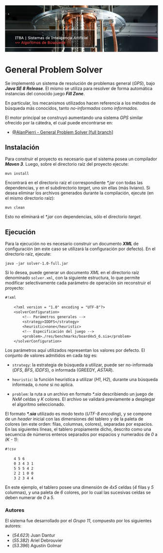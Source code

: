 ![...](res/images/header.jpg)

# General Problem Solver

Se implementó un sistema de resolución de problemas general (*GPS*), bajo
**_Java SE 8 Release_**. El mismo se utiliza para resolver de forma automática
instancias del conocido juego **_Fill Zone_**.

En particular, los mecanismos utilizados hacen referencia a los métodos de
búsqueda más conocidos, tanto *no-informados* como *informados*.

El motor principal se construyó aumentando una sistema *GPS* similar ofrecido
por la cátedra, el cual puede encontrarse en:

* [@AlanPierri - General Problem Solver [full branch]](https://github.com/apierri/GeneralProblemSolver/tree/full)

## Instalación

Para construir el proyecto es necesario que el sistema posea un compilador
**_Maven 3_**. Luego, sobre el directorio raíz del proyecto ejecute:

	mvn install

Encontrará en el directorio raíz el correspondiente *\*.jar* con todas las
dependencias, y en el subdirectorio *target*, uno sin ellas (más liviano). Si
desea eliminar los archivos generados durante la compilación, ejecute (en el
mismo directorio raíz):

	mvn clean

Esto no eliminará el *\*.jar* con dependencias, sólo el directorio *target*.

## Ejecución

Para la ejecución no es necesario construir un documento **_XML_** de
configuración (en este caso se utilizará la configuración por defecto). En el
directorio raíz, ejecute:

	java -jar solver-1.0-full.jar

Si lo desea, puede generar un documento *XML* en el directorio raíz denominado
`solver.xml`, con la siguiente estructura, lo que permite modificar
selectivamente cada parámetro de operación sin reconstruir el proyecto:

```
#!xml

	<?xml version = "1.0" encoding = "UTF-8"?>
	<solverConfiguration>
		<!-- Parámetros generales -->
		<strategy>IDDFS</strategy>
		<heuristic>none</heuristic>
		<!-- Especificación del juego -->
		<problem>./res/benchmarks/board4x5_6.sia</problem>
	</solverConfiguration>

```

Los parámetros aquí utilizados representan los valores por defecto. El
conjunto de valores admitidos en cada *tag* es:

* `strategy`: la estrategia de búsqueda a utilizar, puede ser no-informada (_DFS_, _BFS_, _IDDFS_), o informada (GREEDY, _ASTAR_).

* `heuristic`: la función heurística a utilizar (_H1_, _H2_), durante una búsqueda informada, o _none_ si no aplica.

* `problem`: la ruta a un archivo en formato *\*.sia* describiendo un juego de _NxM_
celdas y _K_ colores. El archivo se validará previamente a desplegar el algoritmo seleccionado.

El formato ***\*.sia*** utilizado es modo texto (*UTF-8 encoding*), y se compone
de un *header* inicial con las dimensiones del tablero y de la paleta de
colores (en este orden: filas, columnas, colores), separadas por espacios. En
las siguientes líneas, el tablero propiamente dicho, descrito como una
secuencia de números enteros separados por espacios y numerados de *0* a
*(K - 1)*:

```
#!csv

	4 5 6
	0 3 4 3 1
	5 5 5 4 2
	2 2 1 0 0
	3 2 3 4 4

```

En este ejemplo, el tablero posee una dimensión de *4x5* celdas (*4* filas y
*5* columnas), y una paleta de *6* colores, por lo cual las sucesivas celdas
se deben numerar de *0* a *5*.

### Autores

El sistema fue desarrollado por el _Grupo 11_, compuesto por los siguientes autores:

* (*54.623*) Juan Dantur
* (*55.382*) Ariel Debrouvier
* (*53.396*) Agustín Golmar